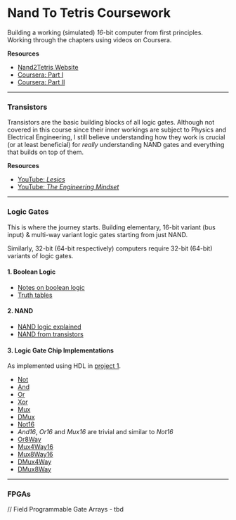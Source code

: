 # Nand To Tetris Coursework
Building a working (simulated) *16*-bit computer from first principles. Working through the chapters using videos on Coursera.

**Resources**
* [Nand2Tetris Website](https://www.nand2tetris.org/)
* [Coursera: Part I](https://www.coursera.org/learn/build-a-computer)
* [Coursera: Part II](https://www.coursera.org/learn/nand2tetris2)

---

### Transistors
Transistors are the basic building blocks of all logic gates. Although not covered in this course since their inner workings are subject to Physics and Electrical Engineering, I still believe understanding how they work is crucial (or at least beneficial) for *really* understanding NAND gates and everything that builds on top of them.

**Resources**
* [YouTube: *Lesics*](https://www.youtube.com/watch?v=7ukDKVHnac4&ab_channel=Lesics)
* [YouTube: *The Engineering Mindset*](https://www.youtube.com/watch?v=J4oO7PT_nzQ&ab_channel=TheEngineeringMindset)

---

### Logic Gates
This is where the journey starts. Building elementary, 16-bit variant (bus input) & multi-way variant logic gates starting from just NAND.

Similarly, 32-bit (64-bit respectively) computers require 32-bit (64-bit) variants of logic gates.

#### 1. Boolean Logic
* [Notes on boolean logic](bool_notes.md)
* [Truth tables](https://en.wikipedia.org/wiki/Truth_table#Binary_operations)

#### 2. NAND
* [NAND logic explained](https://www.electronics-tutorials.ws/boolean/bool_4.html)
* [NAND from transistors](https://mathcenter.oxford.emory.edu/site/cs170/nandFromTransistors/)

#### 3. Logic Gate Chip Implementations
As implemented using HDL in [project 1](projects/01/).

* [Not](diagrams/not.png)
* [And](diagrams/and.png)
* [Or](diagrams/or.png)
* [Xor](diagrams/xor.png)
* [Mux](diagrams/mux.png)
* [DMux](diagrams/dmux.png)
* [Not16](diagrams/not16.png)
* *And16*, *Or16* and *Mux16* are trivial and similar to *Not16*
* [Or8Way](diagrams/or8way.png)
* [Mux4Way16](diagrams/mux4way16.png)
* [Mux8Way16](diagrams/mux8way16.png)
* [DMux4Way](diagrams/dmux4way.png)
* [DMux8Way](diagrams/dmux8way.png)

---

### FPGAs
// Field Programmable Gate Arrays - tbd
